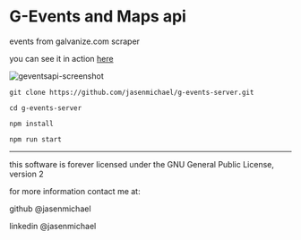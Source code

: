 # G-Events and Maps api

events from galvanize.com scraper

you can see it in action [here](http://g-events-api.herokuapp.com/events/add)

![geventsapi-screenshot](http://jasenmichael.com/img/geventsapi.png)


```
git clone https://github.com/jasenmichael/g-events-server.git

cd g-events-server

npm install

npm run start
```

----

this software is forever licensed under the GNU General Public License, version 2

for more information contact me at:

github @jasenmichael

linkedin @jasenmichael
